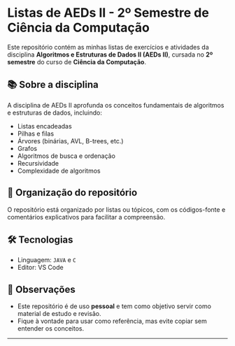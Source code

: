 # Listas de AEDs II - 2º Semestre de Ciência da Computação

Este repositório contém as minhas listas de exercícios e atividades da disciplina **Algoritmos e Estruturas de Dados II (AEDs II)**, cursada no **2º semestre** do curso de **Ciência da Computação**.

## 📚 Sobre a disciplina

A disciplina de AEDs II aprofunda os conceitos fundamentais de algoritmos e estruturas de dados, incluindo:

- Listas encadeadas
- Pilhas e filas
- Árvores (binárias, AVL, B-trees, etc.)
- Grafos
- Algoritmos de busca e ordenação
- Recursividade
- Complexidade de algoritmos

## 📂 Organização do repositório

O repositório está organizado por listas ou tópicos, com os códigos-fonte e comentários explicativos para facilitar a compreensão.

## 🛠 Tecnologias

- Linguagem: `JAVA` e `C`
- Editor: VS Code

## 📌 Observações

- Este repositório é de uso **pessoal** e tem como objetivo servir como material de estudo e revisão.
- Fique à vontade para usar como referência, mas evite copiar sem entender os conceitos.

---

